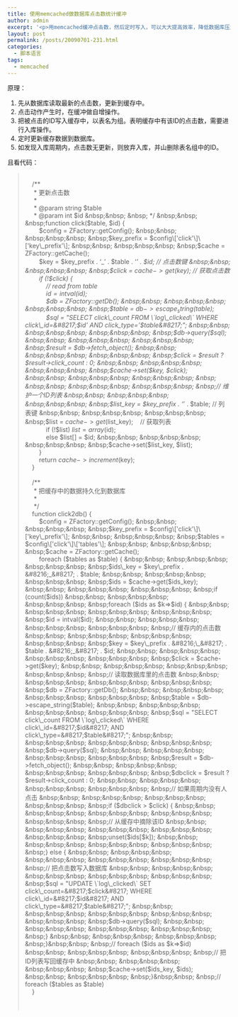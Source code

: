 ```yaml
---
title: 使用memcached做数据库点击数统计缓冲
author: admin
excerpt: '<p>用memcached缓冲点击数，然后定时写入，可以大大提高效率，降低数据库压力。</p>'
layout: post
permalink: /posts/20090701-231.html
categories:
  - 脚本语言
tags:
  - memcached
---
```

原理：

1.  先从数据库读取最新的点击数，更新到缓存中。
2.  点击动作产生时，在缓冲做自增操作。
3.  把被点击的ID写入缓存中，以表名为组。表明缓存中有该ID的点击数，需要进行入库操作。
4.  定时更新缓存数据到数据库。
5.  如发现入库周期内，点击数无更新，则放弃入库，并山删除表名组中的ID。

且看代码：

> &nbsp;&nbsp;&nbsp;   
> &nbsp;&nbsp; &nbsp;/**  
> &nbsp;&nbsp; &nbsp; * 更新点击数  
> &nbsp;&nbsp; &nbsp; *  
> &nbsp;&nbsp; &nbsp; * @param string $table  
> &nbsp;&nbsp; &nbsp; * @param int $id  
> &nbsp;&nbsp; &nbsp; */  
> &nbsp;&nbsp; &nbsp;function click($table, $id) {  
> &nbsp;&nbsp; &nbsp;&nbsp;&nbsp; &nbsp;$config = ZFactory::getConfig();  
> &nbsp;&nbsp; &nbsp;&nbsp;&nbsp; &nbsp;$key\_prefix = $config\['click'\]\['key\_prefix'\];  
> &nbsp;&nbsp; &nbsp;&nbsp;&nbsp; &nbsp;$cache = ZFactory::getCache();  
> &nbsp;&nbsp; &nbsp;&nbsp;&nbsp; &nbsp;$key = $key\_prefix . &#8216;\_&#8217; . $table . &#8216;_&#8217; . $id; // 点击数键  
> &nbsp;&nbsp; &nbsp;&nbsp;&nbsp; &nbsp;$click = $cache->get($key); // 获取点击数  
> &nbsp;&nbsp; &nbsp;&nbsp;&nbsp; &nbsp;if (!$click) {  
> &nbsp;&nbsp; &nbsp;&nbsp;&nbsp; &nbsp;&nbsp;&nbsp; &nbsp;// read from table  
> &nbsp;&nbsp; &nbsp;&nbsp;&nbsp; &nbsp;&nbsp;&nbsp; &nbsp;$id = intval($id);  
> &nbsp;&nbsp; &nbsp;&nbsp;&nbsp; &nbsp;&nbsp;&nbsp; &nbsp;$db = ZFactory::getDb();  
> &nbsp;&nbsp; &nbsp;&nbsp;&nbsp; &nbsp;&nbsp;&nbsp; &nbsp;$table = $db->escape_string($table);  
> &nbsp;&nbsp; &nbsp;&nbsp;&nbsp; &nbsp;&nbsp;&nbsp; &nbsp;$sql = "SELECT click\_count FROM \`log\_clicked\` WHERE click\_id=&#8217;$id&#8217; AND click\_type=&#8217;$table&#8217;";  
> &nbsp;&nbsp; &nbsp;&nbsp;&nbsp; &nbsp;&nbsp;&nbsp; &nbsp;$db->query($sql);  
> &nbsp;&nbsp; &nbsp;&nbsp;&nbsp; &nbsp;&nbsp;&nbsp; &nbsp;$result = $db->fetch_object();  
> &nbsp;&nbsp; &nbsp;&nbsp;&nbsp; &nbsp;&nbsp;&nbsp; &nbsp;$click = $result ? $result->click_count : 0;  
> &nbsp;&nbsp; &nbsp;&nbsp;&nbsp; &nbsp;&nbsp;&nbsp; &nbsp;$cache->set($key, $click);  
> &nbsp;&nbsp; &nbsp;&nbsp;&nbsp; &nbsp;&nbsp;&nbsp; &nbsp;  
> &nbsp;&nbsp; &nbsp;&nbsp;&nbsp; &nbsp;&nbsp;&nbsp; &nbsp;// 维护一个ID列表  
> &nbsp;&nbsp; &nbsp;&nbsp;&nbsp; &nbsp;&nbsp;&nbsp; &nbsp;$list\_key = $key\_prefix . &#8216;_&#8217; . $table; // 列表键  
> &nbsp;&nbsp; &nbsp;&nbsp;&nbsp; &nbsp;&nbsp;&nbsp; &nbsp;$list = $cache->get($list_key);&nbsp;&nbsp; &nbsp;// 获取列表  
> &nbsp;&nbsp; &nbsp;&nbsp;&nbsp; &nbsp;&nbsp;&nbsp; &nbsp;if (!$list) $list = array($id);  
> &nbsp;&nbsp; &nbsp;&nbsp;&nbsp; &nbsp;&nbsp;&nbsp; &nbsp;else $list[] = $id;  
> &nbsp;&nbsp; &nbsp;&nbsp;&nbsp; &nbsp;&nbsp;&nbsp; &nbsp;$cache->set($list_key, $list);  
> &nbsp;&nbsp; &nbsp;&nbsp;&nbsp; &nbsp;}  
> &nbsp;&nbsp; &nbsp;&nbsp;&nbsp; &nbsp;return $cache->increment($key);  
> &nbsp;&nbsp; &nbsp;}  
> &nbsp;&nbsp; &nbsp;  
> &nbsp;&nbsp; &nbsp;/**  
> &nbsp;&nbsp; &nbsp; * 把缓存中的数据持久化到数据库  
> &nbsp;&nbsp; &nbsp; *  
> &nbsp;&nbsp; &nbsp; */  
> &nbsp;&nbsp; &nbsp;function click2db() {  
> &nbsp;&nbsp; &nbsp;&nbsp;&nbsp; &nbsp;$config = ZFactory::getConfig();  
> &nbsp;&nbsp; &nbsp;&nbsp;&nbsp; &nbsp;$key\_prefix = $config\['click'\]\['key\_prefix'\];  
> &nbsp;&nbsp; &nbsp;&nbsp;&nbsp; &nbsp;$tables = $config\['click'\]\['tables'\];  
> &nbsp;&nbsp; &nbsp;&nbsp;&nbsp; &nbsp;$cache = ZFactory::getCache();  
> &nbsp;&nbsp; &nbsp;&nbsp;&nbsp; &nbsp;foreach ($tables as $table) {  
> &nbsp;&nbsp; &nbsp;&nbsp;&nbsp; &nbsp;&nbsp;&nbsp; &nbsp;$ids\_key = $key\_prefix . &#8216;_&#8217; . $table;  
> &nbsp;&nbsp; &nbsp;&nbsp;&nbsp; &nbsp;&nbsp;&nbsp; &nbsp;$ids = $cache->get($ids_key);  
> &nbsp;&nbsp; &nbsp;&nbsp;&nbsp; &nbsp;&nbsp;&nbsp; &nbsp;if (count($ids))  
> &nbsp;&nbsp; &nbsp;&nbsp;&nbsp; &nbsp;&nbsp;&nbsp; &nbsp;foreach ($ids as $k=>$id) {  
> &nbsp;&nbsp; &nbsp;&nbsp;&nbsp; &nbsp;&nbsp;&nbsp; &nbsp;&nbsp;&nbsp; &nbsp;$id = intval($id);  
> &nbsp;&nbsp; &nbsp;&nbsp;&nbsp; &nbsp;&nbsp;&nbsp; &nbsp;&nbsp;&nbsp; &nbsp;// 缓存内的点击数  
> &nbsp;&nbsp; &nbsp;&nbsp;&nbsp; &nbsp;&nbsp;&nbsp; &nbsp;&nbsp;&nbsp; &nbsp;$key = $key\_prefix . &#8216;\_&#8217; . $table . &#8216;_&#8217; . $id;  
> &nbsp;&nbsp; &nbsp;&nbsp;&nbsp; &nbsp;&nbsp;&nbsp; &nbsp;&nbsp;&nbsp; &nbsp;$click = $cache->get($key);  
> &nbsp;&nbsp; &nbsp;&nbsp;&nbsp; &nbsp;&nbsp;&nbsp; &nbsp;&nbsp;&nbsp; &nbsp;// 读取数据库里的点击数  
> &nbsp;&nbsp; &nbsp;&nbsp;&nbsp; &nbsp;&nbsp;&nbsp; &nbsp;&nbsp;&nbsp; &nbsp;$db = ZFactory::getDb();  
> &nbsp;&nbsp; &nbsp;&nbsp;&nbsp; &nbsp;&nbsp;&nbsp; &nbsp;&nbsp;&nbsp; &nbsp;$table = $db->escape_string($table);  
> &nbsp;&nbsp; &nbsp;&nbsp;&nbsp; &nbsp;&nbsp;&nbsp; &nbsp;&nbsp;&nbsp; &nbsp;$sql = "SELECT click\_count FROM \`log\_clicked\` WHERE click\_id=&#8217;$id&#8217; AND click\_type=&#8217;$table&#8217;";  
> &nbsp;&nbsp; &nbsp;&nbsp;&nbsp; &nbsp;&nbsp;&nbsp; &nbsp;&nbsp;&nbsp; &nbsp;$db->query($sql);  
> &nbsp;&nbsp; &nbsp;&nbsp;&nbsp; &nbsp;&nbsp;&nbsp; &nbsp;&nbsp;&nbsp; &nbsp;$result = $db->fetch_object();  
> &nbsp;&nbsp; &nbsp;&nbsp;&nbsp; &nbsp;&nbsp;&nbsp; &nbsp;&nbsp;&nbsp; &nbsp;$dbclick = $result ? $result->click_count : 0;  
> &nbsp;&nbsp; &nbsp;&nbsp;&nbsp; &nbsp;&nbsp;&nbsp; &nbsp;&nbsp;&nbsp; &nbsp;// 如果周期内没有人点击  
> &nbsp;&nbsp; &nbsp;&nbsp;&nbsp; &nbsp;&nbsp;&nbsp; &nbsp;&nbsp;&nbsp; &nbsp;if ($dbclick > $click) {  
> &nbsp;&nbsp; &nbsp;&nbsp;&nbsp; &nbsp;&nbsp;&nbsp; &nbsp;&nbsp;&nbsp; &nbsp;&nbsp;&nbsp; &nbsp;// 从缓存中摘除该ID  
> &nbsp;&nbsp; &nbsp;&nbsp;&nbsp; &nbsp;&nbsp;&nbsp; &nbsp;&nbsp;&nbsp; &nbsp;&nbsp;&nbsp; &nbsp;unset($ids[$k]);  
> &nbsp;&nbsp; &nbsp;&nbsp;&nbsp; &nbsp;&nbsp;&nbsp; &nbsp;&nbsp;&nbsp; &nbsp;} else {  
> &nbsp;&nbsp; &nbsp;&nbsp;&nbsp; &nbsp;&nbsp;&nbsp; &nbsp;&nbsp;&nbsp; &nbsp;&nbsp;&nbsp; &nbsp;// 把点击数写入数据库  
> &nbsp;&nbsp; &nbsp;&nbsp;&nbsp; &nbsp;&nbsp;&nbsp; &nbsp;&nbsp;&nbsp; &nbsp;&nbsp;&nbsp; &nbsp;$sql = "UPDATE \`log\_clicked\` SET click\_count=&#8217;$click&#8217; WHERE click\_id=&#8217;$id&#8217; AND click\_type=&#8217;$table&#8217;";  
> &nbsp;&nbsp; &nbsp;&nbsp;&nbsp; &nbsp;&nbsp;&nbsp; &nbsp;&nbsp;&nbsp; &nbsp;&nbsp;&nbsp; &nbsp;$db->query($sql);  
> &nbsp;&nbsp; &nbsp;&nbsp;&nbsp; &nbsp;&nbsp;&nbsp; &nbsp;&nbsp;&nbsp; &nbsp;}  
> &nbsp;&nbsp; &nbsp;&nbsp;&nbsp; &nbsp;&nbsp;&nbsp; &nbsp;}&nbsp;&nbsp; &nbsp;// foreach ($ids as $k=>$id)  
> &nbsp;&nbsp; &nbsp;&nbsp;&nbsp; &nbsp;&nbsp;&nbsp; &nbsp;// 把ID列表写回缓存中  
> &nbsp;&nbsp; &nbsp;&nbsp;&nbsp; &nbsp;&nbsp;&nbsp; &nbsp;$cache->set($ids_key, $ids);  
> &nbsp;&nbsp; &nbsp;&nbsp;&nbsp; &nbsp;}&nbsp;&nbsp; &nbsp;// foreach ($tables as $table)  
> &nbsp;&nbsp; &nbsp;}  
> &nbsp;&nbsp;&nbsp;   
> &nbsp;